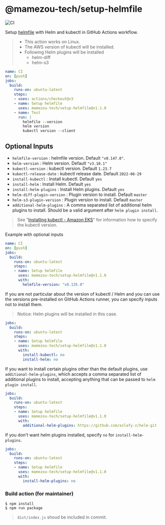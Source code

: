 @mamezou-tech/setup-helmfile
============================

![CI](https://github.com/mamezou-tech/setup-helmfile/workflows/CI/badge.svg)

Setup [helmfile](https://github.com/helmfile/helmfile) with Helm and kubectl in GitHub Actions workflow.

> - This action works on Linux.
> - The AWS version of kubectl will be installed.
> - Following Helm plugins will be installed
>   - helm-diff
>   - helm-s3

```yaml
name: CI
on: [push]
jobs:
  build:
    runs-on: ubuntu-latest
    steps:
    - uses: actions/checkout@v3
    - name: Setup helmfile
      uses: mamezou-tech/setup-helmfile@v1.1.0
    - name: Test
      run: |
        helmfile --version
        helm version
        kubectl version --client
```

## Optional Inputs
- `helmfile-version` : helmfile version. Default `"v0.147.0"`.
- `helm-version` : Helm version. Default `"v3.10.1"`
- `kubectl-version` : kubectl version. Default `1.23.7`
- `kubectl-release-date` : kubectl release date. Default `2022-06-29`
- `install-kubectl` : Install kubectl. Default `yes`
- `install-helm` : Install Helm. Default `yes`
- `install-helm-plugins` : Install Helm plugins. Default `yes`
- `helm-diff-plugin-version` : Plugin version to install. Default `master`
- `helm-s3-plugin-version` : Plugin version to install. Default `master`
- `additional-helm-plugins` : A comma separated list of additional helm plugins to install. Should be a valid argument after `helm plugin install`.

> See "[Installing kubectl - Amazon EKS](https://docs.aws.amazon.com/eks/latest/userguide/install-kubectl.html)" for information how to specify the kubectl version.

Example with optional inputs

```yaml
name: CI
on: [push]
jobs:
  build:
    runs-on: ubuntu-latest
    steps:
    - name: Setup helmfile
      uses: mamezou-tech/setup-helmfile@v1.1.0
      with:
        helmfile-version: "v0.135.0"
```

If you are not particular about the version of kubectl / Helm and you can use the versions pre-installed on GitHub Actions runner, you can specify inputs not to install them.

> Notice: Helm plugins will be installed in this case.

```yaml
jobs:
  build:
    runs-on: ubuntu-latest
    steps:
    - name: Setup helmfile
      uses: mamezou-tech/setup-helmfile@v1.1.0
      with:
        install-kubectl: no
        install-helm: no
```

If you want to install certain plugins other than the default plugins, use `additional-helm-plugins`, which accepts a comma separated list of additional plugins to install, accepting anything that can be passed to `helm plugin install`.

```yaml
jobs:
  build:
    runs-on: ubuntu-latest
    steps:
    - name: Setup helmfile
      uses: mamezou-tech/setup-helmfile@v1.1.0
      with:
        additional-helm-plugins: https://github.com/aslafy-z/helm-git --version 0.10.0
```

If you don't want helm plugins installed, specify `no` for `install-helm-plugins`.

```yaml
jobs:
  build:
    runs-on: ubuntu-latest
    steps:
    - name: Setup helmfile
      uses: mamezou-tech/setup-helmfile@v1.1.0
      with:
        install-helm-plugins: no
```

### Build action (for maintainer)
```
$ npm install
$ npm run package
```
> `dist/index.js` shoud be included in commit.
